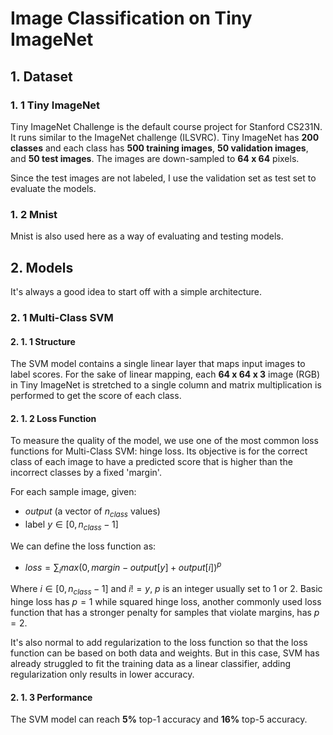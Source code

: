 # Image Classification on Tiny ImageNet

## 1. Dataset
### 1. 1 Tiny ImageNet
Tiny ImageNet Challenge is the default course project for Stanford CS231N. It runs similar to the ImageNet challenge (ILSVRC). Tiny ImageNet has __200 classes__ and each class has __500 training images__, __50 validation images__, and __50 test images__. The images are down-sampled to __64 x 64__ pixels.  

Since the test images are not labeled, I use the validation set as test set to evaluate the models.

### 1. 2 Mnist
Mnist is also used here as a way of evaluating and testing models.

## 2. Models
It's always a good idea to start off with a simple architecture.

### 2. 1 Multi-Class SVM
#### 2. 1. 1 Structure
The SVM model contains a single linear layer that maps input images to label scores. For the sake of linear mapping, each __64 x 64 x 3__ image (RGB) in Tiny ImageNet is stretched to a single column and matrix multiplication is performed to get the score of each class.

#### 2. 1. 2 Loss Function
To measure the quality of the model, we use one of the most common loss functions for Multi-Class SVM: hinge loss. Its objective is for the correct class of each image to have a predicted score that is higher than the incorrect classes by a fixed 'margin'.  

For each sample image, given:  
  - $output$ (a vector of $n_{class}$ values)
  - label $y  \in [0, n_{class} - 1]$

We can define the loss function as:  
  - $loss = \sum_i max(0, margin - output[y] + output[i])^p$

Where $i \in [0, n_{class} - 1]$ and $i != y$, $p$ is an integer usually set to $1$ or $2$. Basic hinge loss has $p = 1$ while squared hinge loss, another commonly used loss function that has a stronger penalty for samples that violate margins, has $p = 2$.  

It's also normal to add regularization to the loss function so that the loss function can be based on both data and weights. But in this case, SVM has already struggled to fit the training data as a linear classifier, adding regularization only results in lower accuracy.

#### 2. 1. 3 Performance
The SVM model can reach __5%__ top-1 accuracy and __16%__ top-5 accuracy.

